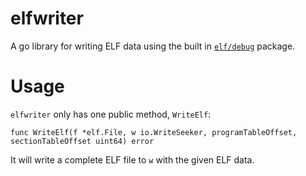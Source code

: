 # elfwriter
A go library for writing ELF data using the built in [`elf/debug`](https://golang.org/pkg/debug/elf/) package.

# Usage
`elfwriter` only has one public method, `WriteElf`:

```
func WriteElf(f *elf.File, w io.WriteSeeker, programTableOffset, sectionTableOffset uint64) error
```

It will write a complete ELF file to `w` with the given ELF data.

